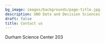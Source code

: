 ```yaml
---
bg_image: images/backgrounds/page-title.jpg
description: UNO Data and Decision Sciences
draft: false
title: Contact us
---
```


Durham Science Center 203  
